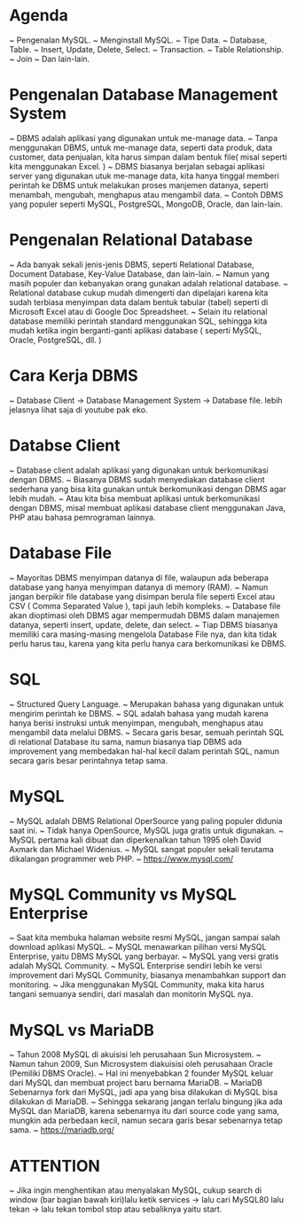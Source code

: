 # Agenda
~ Pengenalan MySQL.
~ Menginstall MySQL.
~ Tipe Data.
~ Database, Table.
~ Insert, Update, Delete, Select. 
~ Transaction.
~ Table Relationship.
~ Join
~ Dan lain-lain.

# Pengenalan Database Management System
~ DBMS adalah aplikasi yang digunakan untuk me-manage data.
~ Tanpa menggunakan DBMS, untuk me-manage data, seperti data produk, data customer, data penjualan, kita harus simpan dalam bentuk file( misal seperti kita menggunakan Excel. )
~ DBMS biasanya berjalan sebagai aplikasi server yang digunakan utuk me-manage data, kita hanya tinggal memberi perintah ke DBMS untuk melakukan proses manjemen datanya, seperti menambah, mengubah, menghapus atau mengambil data.
~ Contoh DBMS yang populer seperti MySQL, PostgreSQL, MongoDB, Oracle, dan lain-lain.

# Pengenalan Relational Database
~ Ada banyak sekali jenis-jenis DBMS, seperti Relational Database, Document Database, Key-Value Database, dan lain-lain.
~ Namun yang masih populer dan kebanyakan orang gunakan adalah relational database.
~ Relational database cukup mudah dimengerti dan dipelajari karena kita sudah terbiasa menyimpan data dalam bentuk tabular (tabel) seperti di Microsoft Excel atau di Google Doc Spreadsheet.
~ Selain itu relational database memiliki perintah standard menggunakan SQL, sehingga kita mudah ketika ingin berganti-ganti aplikasi database ( seperti MySQL, Oracle, PostgreSQL, dll. )

# Cara Kerja DBMS
~ Database Client -> Database Management System -> Database file. lebih jelasnya lihat saja di youtube pak eko.

# Databse Client
~ Database client adalah aplikasi yang digunakan untuk berkomunikasi dengan DBMS.
~ Biasanya DBMS sudah menyediakan database client sederhana yang bisa kita gunakan untuk berkomunikasi dengan DBMS agar lebih mudah.
~ Atau kita bisa membuat aplikasi untuk berkomunikasi dengan DBMS, misal membuat aplikasi database client menggunakan Java, PHP atau bahasa pemrograman lainnya.

# Database File 
~ Mayoritas DBMS menyimpan datanya di file, walaupun ada beberapa database yang hanya menyimpan datanya di memory (RAM).
~ Namun jangan berpikir file database yang disimpan berula file seperti Excel atau CSV ( Comma Separated Value ), tapi jauh lebih kompleks.
~ Database file akan dioptimasi oleh DBMS agar mempermudah DBMS dalam manajemen datanya, seperti insert, update, delete, dan select.
~ Tiap DBMS biasanya memiliki cara masing-masing mengelola Database File nya, dan kita tidak perlu harus tau, karena yang kita perlu hanya cara berkomunikasi ke DBMS.

# SQL
~ Structured Query Language.
~ Merupakan bahasa yang digunakan untuk mengirim perintah ke DBMS.
~ SQL adalah bahasa yang mudah karena hanya berisi instruksi untuk menyimpan, mengubah, menghapus atau mengambil data melalui DBMS.
~ Secara garis besar, semuah perintah SQL  di relational Database itu sama, namun biasanya tiap DBMS ada improvement yang membedakan hal-hal kecil dalam perintah SQL, namun secara garis besar perintahnya tetap sama.

# MySQL
~ MySQL adalah DBMS Relational OperSource yang paling populer didunia saat ini.
~ Tidak hanya OpenSource, MySQL juga gratis untuk digunakan.
~ MySQL pertama kali dibuat dan diperkenalkan tahun 1995 oleh David Axmark dan Michael Widenius.
~ MySQL sangat populer sekali terutama dikalangan programmer web PHP.
~ https://www.mysql.com/

# MySQL Community vs MySQL Enterprise
~ Saat kita membuka halaman website resmi MySQL, jangan sampai salah download aplikasi MySQL.
~ MySQL menawarkan pilihan versi MySQL Enterprise, yaitu DBMS MySQL yang berbayar.
~ MySQL yang versi gratis adalah MySQL Community.
~ MySQL Enterprise sendiri lebih ke versi improvement dari MySQL Community, biasanya menambahkan support dan monitoring.
~ Jika menggunakan MySQL Community, maka kita harus tangani semuanya sendiri, dari masalah dan monitorin MySQL nya.

# MySQL vs MariaDB
~ Tahun 2008 MySQL di akuisisi leh perusahaan Sun Microsystem.
~ Namun tahun 2009, Sun Microsystem diakuisisi oleh perusahaan Oracle (Pemiliki DBMS Oracle).
~ Hal ini menyebabkan 2 founder MySQL keluar dari MySQL dan membuat project baru bernama MariaDB.
~ MariaDB Sebenarnya fork dari MySQL, jadi apa yang bisa dilakukan di MySQL bisa dilakukan di MariaDB.
~ Sehingga sekarang jangan terlalu bingung jika ada MySQL dan MariaDB, karena sebenarnya itu dari source code yang sama, mungkin ada perbedaan kecil, namun secara garis besar sebenarnya tetap sama.
~ https://mariadb.org/

# ATTENTION
~ Jika ingin menghentikan atau menyalakan MySQL, cukup search di window (bar bagian bawah kiri)lalu ketik services -> lalu cari MySQL80 lalu tekan -> lalu tekan tombol stop atau sebaliknya yaitu start.
